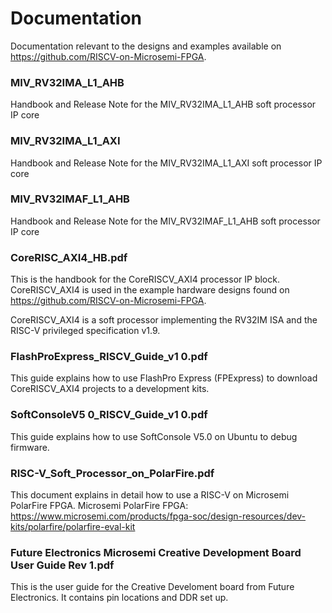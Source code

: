 # Documentation
Documentation relevant to the designs and examples available on https://github.com/RISCV-on-Microsemi-FPGA.

### MIV_RV32IMA_L1_AHB
Handbook and Release Note for the MIV_RV32IMA_L1_AHB soft processor IP core

### MIV_RV32IMA_L1_AXI
Handbook and Release Note for the MIV_RV32IMA_L1_AXI soft processor IP core

### MIV_RV32IMAF_L1_AHB
Handbook and Release Note for the MIV_RV32IMAF_L1_AHB soft processor IP core

### CoreRISC_AXI4_HB.pdf
This is the handbook for the CoreRISCV_AXI4 processor IP block. CoreRISCV_AXI4 is used in the example hardware designs found on https://github.com/RISCV-on-Microsemi-FPGA.

CoreRISCV_AXI4 is a soft processor implementing the RV32IM ISA and the RISC-V privileged specification v1.9.

### FlashProExpress_RISCV_Guide_v1 0.pdf
This guide explains how to use FlashPro Express (FPExpress) to download CoreRISCV_AXI4 projects to a development kits. 

### SoftConsoleV5 0_RISCV_Guide_v1 0.pdf
This guide explains how to use SoftConsole V5.0 on Ubuntu to debug firmware. 

### RISC-V_Soft_Processor_on_PolarFire.pdf
This document explains in detail how to use a RISC-V on Microsemi PolarFire FPGA. 
Microsemi PolarFire FPGA: https://www.microsemi.com/products/fpga-soc/design-resources/dev-kits/polarfire/polarfire-eval-kit 


### Future Electronics Microsemi Creative Development Board User Guide Rev 1.pdf
This is the user guide for the Creative Develoment board from Future Electronics.
It contains pin locations and DDR set up.
